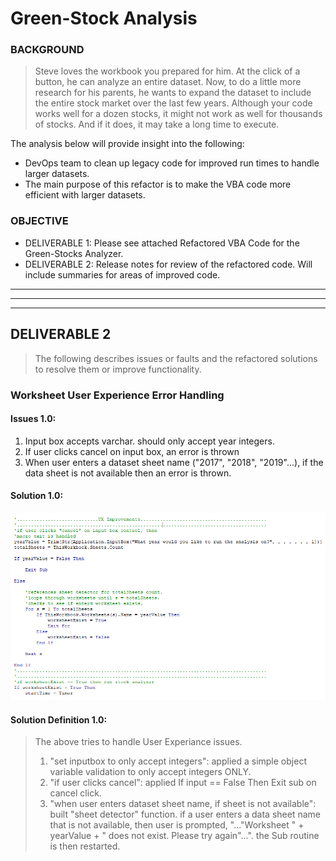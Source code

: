 # Green-Stock Analysis

### BACKGROUND

> Steve loves the workbook you prepared for him. At the click of a button, he can analyze an entire dataset. Now, to do a little more research for his parents, he wants to expand the dataset to include the entire stock market over the last few years. Although your code works well for a dozen stocks, it might not work as well for thousands of stocks. And if it does, it may take a long time to execute.

The analysis below will provide insight into the following:
- DevOps team to clean up legacy code for improved run times to handle larger datasets.
- The main purpose of this refactor is to make the VBA code more efficient with larger datasets.

### OBJECTIVE

- DELIVERABLE 1: Please see attached Refactored VBA Code for the Green-Stocks Analyzer.
- DELIVERABLE 2: Release notes for review of the refactored code. Will include summaries for areas of improved code.

---
---
---

## DELIVERABLE 2

> The following describes issues or faults and the refactored solutions to resolve them or improve functionality.

### Worksheet User Experience Error Handling

#### Issues 1.0:

1. Input box accepts varchar. should only accept year integers.
2. If user clicks cancel on input box, an error is thrown
3. When user enters a dataset sheet name ("2017", "2018", "2019"...), if the data sheet is not available then an error is thrown.


#### Solution 1.0:
![This is an image](https://github.com/jcaraway-na/stock-analysis/blob/main/resources/refactor_res/ux_error_handling_res/ux_code_errorhandler.png)

#### Solution Definition 1.0:

> The above tries to handle User Experiance issues. 
> 1. "set inputbox to only accept integers": applied a simple object variable validation to only accept integers ONLY.
> 2. "if user clicks cancel": applied If input == False Then Exit sub on cancel click.
> 3. "when user enters dataset sheet name, if sheet is not available": built "sheet detector" function. if a user enters a data sheet name that is not available, 
> then user is prompted, "..."Worksheet " + yearValue + " does not exist. Please try again"...". the Sub routine is then restarted.

